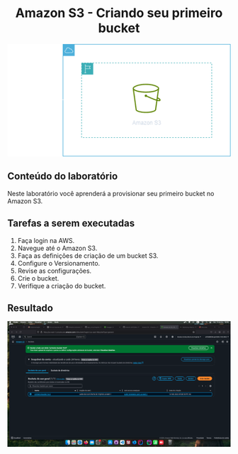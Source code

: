 <h1 align=center> Amazon S3 - Criando seu primeiro bucket </h1>

<div align=center>
    <img width="800px" src="./../../../assets/imgs/labs/S3/lab-1-arch.png">
</div>

<h2> Conteúdo do laboratório </h2>

Neste laboratório você aprenderá a provisionar seu primeiro bucket no Amazon S3.

<h2>Tarefas a serem executadas</h2>

1. Faça login na AWS.
2. Navegue até o Amazon S3.
3. Faça as definições de criação de um bucket S3.
4. Configure o Versionamento.
5. Revise as configurações.
6. Crie o bucket.
7. Verifique a criação do bucket.

<h2>Resultado</h2>

<div align=center>
    <img width="800px" src="./../../../assets/imgs/labs/S3/lab-1-resultado.png">
</div>